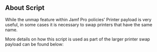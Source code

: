 ## About Script

While the unmap feature within Jamf Pro policies' Printer payload is very useful, in some cases it is necessary to swap printers that have the same name.

More details on how this script is used as part of the larger printer swap payload can be found below:
